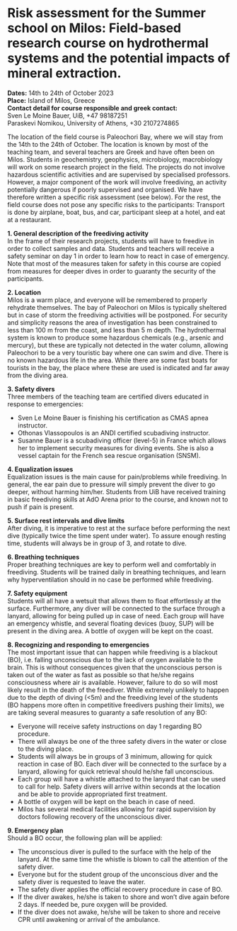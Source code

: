 # Risk assessment for the Summer school on Milos: Field-based research course on hydrothermal systems and the potential impacts of mineral extraction.

**Dates:** 14th to 24th of October 2023  
**Place:** Island of Milos, Greece  
**Contact detail for course responsible and greek contact:**   
Sven Le Moine Bauer, UiB, +47 98187251  
Paraskevi Nomikou, University of Athens, +30 2107274865  

The location of the field course is Paleochori Bay, where we will stay from the 14th to the 24th of October. The location is known by most of the teaching team, and several teachers are Greek and have often been on Milos. Students in geochemistry, geophysics, microbiology, macrobiology will work on some research project in the field. The projects do not involve hazardous scientific activities and are supervised by specialised professors. However, a major component of the work will involve freediving, an activity potentially dangerous if poorly supervised and organised. We have therefore written a specific risk assessment (see below). For the rest, the field course does not pose any specific risks to the participants: Transport is done by airplane, boat, bus, and car, participant sleep at a hotel, and eat at a restaurant.

**1. General description of the freediving activity**  
In the frame of their research projects, students will have to freedive in order to collect samples and data. Students and teachers will receive a safety seminar on day 1 in order to learn how to react in case of emergency. Note that most of the measures taken for safety in this course are copied from measures for deeper dives in order to guaranty the security of the participants.

**2. Location**  
Milos is a warm place, and everyone will be remembered to properly rehydrate themselves. The bay of Paleochori on Milos is typically sheltered but in case of storm the freediving activities will be postponed. For security and simplicity reasons the area of investigation has been constrained to less than 100 m from the coast, and less than 5 m depth. The hydrothermal system is known to produce some hazardous chemicals (e.g., arsenic and mercury), but these are typically not detected in the water column, allowing Paleochori to be a very touristic bay where one can swim and dive. There is no known hazardous life in the area. While there are some fast boats for tourists in the bay, the place where these are used is indicated and far away from the diving area.

**3. Safety divers**  
Three members of the teaching team are certified divers educated in response to emergencies:
- Sven Le Moine Bauer is finishing his certification as CMAS apnea instructor.
- Othonas Vlassopoulos is an ANDI certified scubadiving instructor.
- Susanne Bauer is a scubadiving officer (level-5) in France which allows her to implement security measures for diving events. She is also a vessel captain for the French sea rescue organisation (SNSM). 

**4. Equalization issues**  
Equalization issues is the main cause for pain/problems while freediving. In general, the ear pain due to pressure will simply prevent the diver to go deeper, without harming him/her. Students from UiB have received training in basic freediving skills at AdO Arena prior to the course, and known not to push if pain is present.

**5. Surface rest intervals and dive limits**  
After diving, it is imperative to rest at the surface before performing the next dive (typically twice the time spent under water). To assure enough resting time, students will always be in group of 3, and rotate to dive. 

**6. Breathing techniques**  
Proper breathing techniques are key to perform well and comfortably in freediving. Students will be trained daily in breathing techniques, and learn why hyperventilation should in no case be performed while freediving.

**7. Safety equipment**  
Students will all have a wetsuit that allows them to float effortlessly at the surface. Furthermore, any diver will be connected to the surface through a lanyard, allowing for being pulled up in case of need. Each group will have an emergency whistle, and several floating devices (buoy, SUP) will be present in the diving area. A bottle of oxygen will be kept on the coast.
 
**8. Recognizing and responding to emergencies**  
The most important issue that can happen while freediving is a blackout (BO), i.e. falling unconscious due to the lack of oxygen available to the brain. This is without consequences given that the unconscious person is taken out of the water as fast as possible so that he/she regains consciousness where air is available. However, failure to do so will most likely result in the death of the freediver. While extremely unlikely to happen due to the depth of diving (<5m) and the freediving level of the students (BO happens more often in competitive freedivers pushing their limits), we are taking several measures to guaranty a safe resolution of any BO:
- Everyone will receive safety instructions on day 1 regarding BO procedure.
- There will always be one of the three safety divers in the water or close to the diving place.
- Students will always be in groups of 3 minimum, allowing for quick reaction in case of BO. Each diver will be connected to the surface by a lanyard, allowing for quick retrieval should he/she fall unconscious.
- Each group will have a whistle attached to the lanyard that can be used to call for help. Safety divers will arrive within seconds at the location and be able to provide appropriated first treatment.
- A bottle of oxygen will be kept on the beach in case of need.
- Milos has several medical facilities allowing for rapid supervision by doctors following recovery of the unconscious diver.

**9. Emergency plan**  
Should a BO occur, the following plan will be applied:
- The unconscious diver is pulled to the surface with the help of the lanyard. At the same time the whistle is blown to call the attention of the safety diver. 
- Everyone but for the student group of the unconscious diver and the safety diver is requested to leave the water.
- The safety diver applies the official recovery procedure in case of BO.
- If the diver awakes, he/she is taken to shore and won’t dive again before 2 days. If needed be, pure oxygen will be provided.
- If the diver does not awake, he/she will be taken to shore and receive CPR until awakening or arrival of the ambulance.

